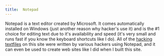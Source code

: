 ```yaml
---
title:  Notepad
---
```

Notepad is a text editor created by Microsoft. It comes automatically installed on Windows (just another reason why hacker's use it) and is the #1 choice for editing text due to it's availability and speed (it's very small and runs fast if you know the keyboard shortcuts like I do). All of the [hacking textfiles](/text-files) on this site were written by various hackers using Notepad, and it can even be used to create web sites like I did when I built this site.
